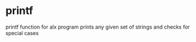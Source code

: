 # printf
printf function for alx program
prints any given set of strings and checks for special cases 
